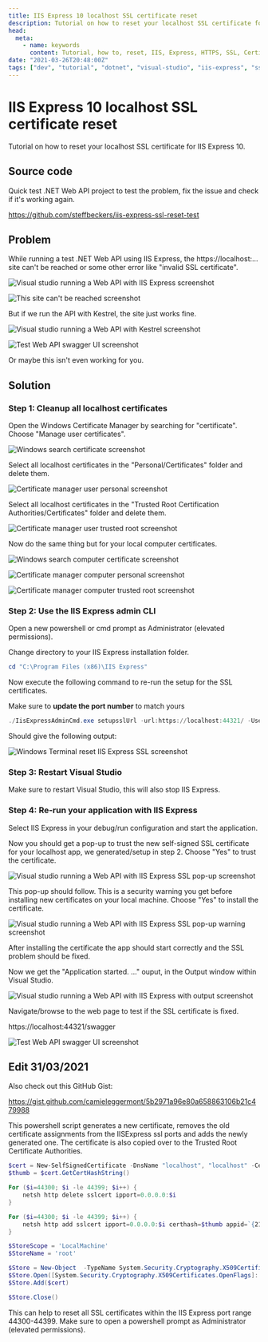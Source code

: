 ```yaml
---
title: IIS Express 10 localhost SSL certificate reset
description: Tutorial on how to reset your localhost SSL certificate for IIS Express 10.
head:
  meta:
    - name: keywords
      content: Tutorial, how to, reset, IIS, Express, HTTPS, SSL, Certificate, .NET, API, Visual Studio, VS, Steff, Beckers, Blog
date: "2021-03-26T20:48:00Z"
tags: ["dev", "tutorial", "dotnet", "visual-studio", "iis-express", "ssl"]
---
```


# IIS Express 10 localhost SSL certificate reset

Tutorial on how to reset your localhost SSL certificate for IIS Express 10.

## Source code

Quick test .NET Web API project to test the problem, fix the issue and check if it's working again.

https://github.com/steffbeckers/iis-express-ssl-reset-test

## Problem

While running a test .NET Web API using IIS Express, the https://localhost:... site can't be reached or some other error like "invalid SSL certificate".

![Visual studio running a Web API with IIS Express screenshot](/blog/iis-express-localhost-ssl-certificate-reset/images/visual-studio-running-web-api-with-iis-express.png)

![This site can't be reached screenshot](/blog/iis-express-localhost-ssl-certificate-reset/images/this-site-cant-be-reached-localhost-refused-to-connect.png)

But if we run the API with Kestrel, the site just works fine.

![Visual studio running a Web API with Kestrel screenshot](/blog/iis-express-localhost-ssl-certificate-reset/images/visual-studio-running-web-api-with-kestrel.png)

![Test Web API swagger UI screenshot](/blog/iis-express-localhost-ssl-certificate-reset/images/web-api-swagger.png)

Or maybe this isn't even working for you.

## Solution

### Step 1: Cleanup all localhost certificates

Open the Windows Certificate Manager by searching for "certificate". Choose "Manage user certificates".

![Windows search certificate screenshot](/blog/iis-express-localhost-ssl-certificate-reset/images/windows-search-certificate.png)

Select all localhost certificates in the "Personal/Certificates" folder and delete them.

![Certificate manager user personal screenshot](/blog/iis-express-localhost-ssl-certificate-reset/images/certificate-manager-user-personal.png)

Select all localhost certificates in the "Trusted Root Certification Authorities/Certificates" folder and delete them.

![Certificate manager user trusted root screenshot](/blog/iis-express-localhost-ssl-certificate-reset/images/certificate-manager-user-trusted-root.png)

Now do the same thing but for your local computer certificates.

![Windows search computer certificate screenshot](/blog/iis-express-localhost-ssl-certificate-reset/images/windows-search-computer-certificate.png)

![Certificate manager computer personal screenshot](/blog/iis-express-localhost-ssl-certificate-reset/images/certificate-manager-computer-personal.png)

![Certificate manager computer trusted root screenshot](/blog/iis-express-localhost-ssl-certificate-reset/images/certificate-manager-computer-trusted-root.png)

### Step 2: Use the IIS Express admin CLI

Open a new powershell or cmd prompt as Administrator (elevated permissions).

Change directory to your IIS Express installation folder.

```powershell
cd "C:\Program Files (x86)\IIS Express"
```

Now execute the following command to re-run the setup for the SSL certificates.

Make sure to **update the port number** to match yours

```powershell
./IisExpressAdminCmd.exe setupsslUrl -url:https://localhost:44321/ -UseSelfSigned
```

Should give the following output:

![Windows Terminal reset IIS Express SSL screenshot](/blog/iis-express-localhost-ssl-certificate-reset/images/windows-terminal-reset-iis-express-ssl.png)

### Step 3: Restart Visual Studio

Make sure to restart Visual Studio, this will also stop IIS Express.

### Step 4: Re-run your application with IIS Express

Select IIS Express in your debug/run configuration and start the application.

Now you should get a pop-up to trust the new self-signed SSL certificate for your localhost app, we generated/setup in step 2. Choose "Yes" to trust the certificate.

![Visual studio running a Web API with IIS Express SSL pop-up screenshot](/blog/iis-express-localhost-ssl-certificate-reset/images/visual-studio-running-web-api-with-iis-express-ssl-popup.png)

This pop-up should follow. This is a security warning you get before installing new certificates on your local machine. Choose "Yes" to install the certificate.

![Visual studio running a Web API with IIS Express SSL pop-up warning screenshot](/blog/iis-express-localhost-ssl-certificate-reset/images/visual-studio-running-web-api-with-iis-express-ssl-popup-warning.png)

After installing the certificate the app should start correctly and the SSL problem should be fixed.

Now we get the "Application started. ..." ouput, in the Output window within Visual Studio.

![Visual studio running a Web API with IIS Express with output screenshot](/blog/iis-express-localhost-ssl-certificate-reset/images/visual-studio-running-web-api-with-iis-express-with-output.png)

Navigate/browse to the web page to test if the SSL certificate is fixed.

https://localhost:44321/swagger

![Test Web API swagger UI screenshot](/blog/iis-express-localhost-ssl-certificate-reset/images/web-api-swagger.png)

## Edit 31/03/2021

Also check out this GitHub Gist:

https://gist.github.com/camieleggermont/5b2971a96e80a658863106b21c479988

This powershell script generates a new certificate, removes the old certificate assignments from the IISExpress ssl ports and adds the newly generated one. The certificate is also copied over to the Trusted Root Certificate Authorities.

```powershell
$cert = New-SelfSignedCertificate -DnsName "localhost", "localhost" -CertStoreLocation "cert:\LocalMachine\My" -NotAfter (Get-Date).AddYears(5)
$thumb = $cert.GetCertHashString()

For ($i=44300; $i -le 44399; $i++) {
    netsh http delete sslcert ipport=0.0.0.0:$i
}

For ($i=44300; $i -le 44399; $i++) {
    netsh http add sslcert ipport=0.0.0.0:$i certhash=$thumb appid=`{214124cd-d05b-4309-9af9-9caa44b2b74a`}
}

$StoreScope = 'LocalMachine'
$StoreName = 'root'

$Store = New-Object  -TypeName System.Security.Cryptography.X509Certificates.X509Store  -ArgumentList $StoreName, $StoreScope
$Store.Open([System.Security.Cryptography.X509Certificates.OpenFlags]::ReadWrite)
$Store.Add($cert)

$Store.Close()
```

This can help to reset all SSL certificates within the IIS Express port range 44300-44399. Make sure to open a powershell prompt as Administrator (elevated permissions).
